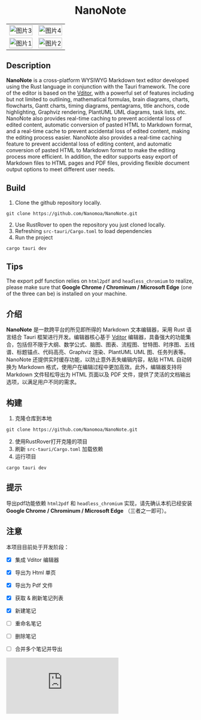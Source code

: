 <style>
  table {
    width: 100%;
  }
  img {
    width: 100%;
    height: auto;
  }
</style>
<div align="center">
  <h1>NanoNote</h1>
</div>
<table>
  <tr>
    <td><img src="https://img2.imgtp.com/2024/02/21/B7qlGwfi.png" alt="图片3" width="200"/></td>
    <td><img src="https://img2.imgtp.com/2024/02/21/JcTS3Qvc.png" alt="图片4" width="200"/></td>
  </tr>
  <tr>
    <td><img src="https://img2.imgtp.com/2024/02/21/khpiSrre.png" alt="图片1" width="200"/></td>
    <td><img src="https://img2.imgtp.com/2024/02/21/2vhD7hLI.png" alt="图片2" width="200"/></td>
  </tr>
</table>

## Description
**NanoNote** is a cross-platform WYSIWYG Markdown text editor developed using the Rust language in conjunction with the Tauri framework. The core of the editor is based on the [Vditor](https://github.com/Vanessa219/vditor), with a powerful set of features including but not limited to outlining, mathematical formulas, brain diagrams, charts, flowcharts, Gantt charts, timing diagrams, pentagrams, title anchors, code highlighting, Graphviz rendering, PlantUML UML diagrams, task lists, etc. NanoNote also provides real-time caching to prevent accidental loss of edited content, automatic conversion of pasted HTML to Markdown format, and a real-time cache to prevent accidental loss of edited content, making the editing process easier. NanoNote also provides a real-time caching feature to prevent accidental loss of editing content, and automatic conversion of pasted HTML to Markdown format to make the editing process more efficient. In addition, the editor supports easy export of Markdown files to HTML pages and PDF files, providing flexible document output options to meet different user needs.

## Build
1. Clone the github repository locally.
```
git clone https://github.com/Nanomoa/NanoNote.git
``` 
2. Use RustRover to open the repository you just cloned locally.
3. Refreshing `src-tauri/Cargo.toml` to load dependencies
4. Run the project
```
cargo tauri dev
```

## Tips
The export pdf function relies on `html2pdf` and `headless_chromium` to realize, please make sure that **Google Chrome / Chrominum / Microsoft Edge** (one of the three can be) is installed on your machine.


## 介绍
**NanoNote** 是一款跨平台的所见即所得的 Markdown 文本编辑器，采用 Rust 语言结合 Tauri 框架进行开发。编辑器核心基于 [Vditor](https://github.com/Vanessa219/vditor) 编辑器，具备强大的功能集合，包括但不限于大纲、数学公式、脑图、图表、流程图、甘特图、时序图、五线谱、标题锚点、代码高亮、Graphviz 渲染、PlantUML UML 图、任务列表等。NanoNote 还提供实时缓存功能，以防止意外丢失编辑内容，粘贴 HTML 自动转换为 Markdown 格式，使用户在编辑过程中更加高效。此外，编辑器支持将 Markdown 文件轻松导出为 HTML 页面以及 PDF 文件，提供了灵活的文档输出选项，以满足用户不同的需求。

## 构建
1. 克隆仓库到本地
```
git clone https://github.com/Nanomoa/NanoNote.git
``` 
2. 使用RustRover打开克隆的项目
3. 刷新 `src-tauri/Cargo.toml` 加载依赖
4. 运行项目
```
cargo tauri dev
```
## 提示
导出pdf功能依赖 `html2pdf` 和 `headless_chromium` 实现，请先确认本机已经安装 **Google Chrome / Chrominum / Microsoft Edge** （三者之一即可）。

## 注意
本项目目前处于开发阶段：
- [x] 集成 Vditor 编辑器
- [x] 导出为 Html 单页
- [x] 导出为 Pdf 文件
- [x] 获取 & 刷新笔记列表
- [x] 新建笔记
- [ ] 重命名笔记
- [ ] 删除笔记
- [ ] 合并多个笔记并导出


[![Stargazers repo roster for @Nanomoa/NanoNote](https://bytecrank.com/nastyox/reporoster/php/stargazersSVG.php?user=Nanomoa&repo=NanoNote)](https://github.com/Nanomoa/NanoNote)
